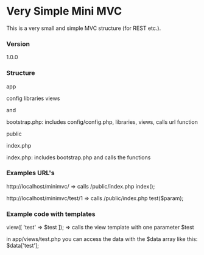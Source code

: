 # Very Simple Mini MVC

This is a very small and simple MVC structure (for REST etc.).

### Version
1.0.0

### Structure


app

config  libraries   views

and

bootstrap.php: includes config/config.php, libraries, views, calls url function 


public

index.php

index.php: includes bootstrap.php and calls the functions


### Examples URL's

http://localhost/minimvc/ => calls /public/index.php index();

http://localhost/minimvc/test/1 => calls /public/index.php test($param);


### Example code with templates

view([ 'test' => $test ]); => calls the view template with one parameter $test

in app/views/test.php you can access the data with the $data array like this: $data['test'];